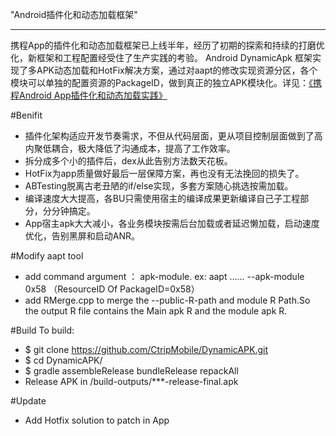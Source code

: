 "Android插件化和动态加载框架"

---
携程App的插件化和动态加载框架已上线半年，经历了初期的探索和持续的打磨优化，新框架和工程配置经受住了生产实践的考验。
Android DynamicApk 框架实现了多APK动态加载和HotFix解决方案，通过对aapt的修改实现资源分区，各个模块可以单独的配置资源的PackageID，做到真正的独立APK模块化。详见：[《携程Android App插件化和动态加载实践》](http://mp.weixin.qq.com/s?__biz=MzAwMTcwNTE0NA==&mid=400217391&idx=1&sn=86181541ce0164156dfab135ed99bb5c&scene=1&srcid=1104yOOxo7c2fr3ooaz9Pcv5#rd)

#Benifit
- 插件化架构适应开发节奏需求，不但从代码层面，更从项目控制层面做到了高内聚低耦合，极大降低了沟通成本，提高了工作效率。
- 拆分成多个小的插件后，dex从此告别方法数天花板。
- HotFix为app质量做好最后一层保障方案，再也没有无法挽回的损失了。
- ABTesting脱离古老丑陋的if/else实现，多套方案随心挑选按需加载。
- 编译速度大大提高，各BU只需使用宿主的编译成果更新编译自己子工程部分，分分钟搞定。
- App宿主apk大大减小，各业务模块按需后台加载或者延迟懒加载，启动速度优化，告别黑屏和启动ANR。

#Modify aapt tool 
- add command argument ： apk-module. ex: aapt ...... --apk-module 0x58 （ResourceID Of PackageID=0x58）
- add RMerge.cpp to merge the --public-R-path and module R Path.So the output R file contains the Main apk R and the module apk R.

#Build
To build:
- $ git clone https://github.com/CtripMobile/DynamicAPK.git
- $ cd DynamicAPK/
- $ gradle assembleRelease bundleRelease repackAll
- Release APK in /build-outputs/***-release-final.apk

#Update
- Add Hotfix solution to patch in App
